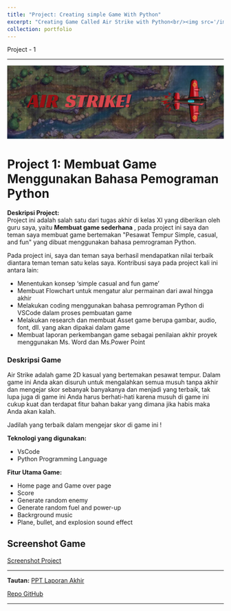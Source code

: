 ```yaml
---
title: "Project: Creating simple Game With Python"
excerpt: "Creating Game Called Air Strike with Python<br/><img src='/images/Airstrike-logo.png'>"
collection: portfolio
---
```


Project - 1    

---
![Airstrike](/images/Airstrike-3.png)

# Project 1: **Membuat Game Menggunakan Bahasa Pemograman Python**

**Deskripsi Project:**  
Project ini adalah salah satu dari tugas akhir di kelas XI yang diberikan oleh guru saya, yaitu **Membuat game sederhana** , pada project ini saya dan teman saya membuat game bertemakan "Pesawat Tempur Simple, casual, and fun" yang dibuat menggunakan bahasa pemrograman Python.

Pada project ini, saya dan teman saya berhasil mendapatkan nilai terbaik diantara teman teman satu kelas saya. Kontribusi saya pada project kali ini antara lain:
- Menentukan konsep ‘simple casual and fun game’
- Membuat Flowchart untuk mengatur alur permainan dari awal hingga akhir
- Melakukan coding menggunakan bahasa pemrograman Python di VSCode dalam proses pembuatan game
- Melakukan research dan membuat Asset game berupa gambar, audio, font, dll. yang akan dipakai dalam game
- Membuat laporan perkembangan game sebagai penilaian akhir proyek menggunakan Ms. Word dan Ms.Power Point



### Deskripsi Game

Air Strike adalah game 2D kasual yang bertemakan pesawat tempur. Dalam game ini Anda akan disuruh untuk mengalahkan semua musuh tanpa akhir dan mengejar skor sebanyak banyakanya dan menjadi yang terbaik, tak lupa juga di game ini Anda harus berhati-hati karena musuh di game ini cukup kuat dan terdapat fitur bahan bakar yang dimana jika habis maka Anda akan kalah. 

Jadilah yang terbaik dalam mengejar skor di game ini !

**Teknologi yang digunakan:**  
* VsCode
* Python Programming Language

**Fitur Utama Game:**
* Home page and Game over page
* Score
* Generate random enemy
* Generate random fuel and power-up
* Backrground music
* Plane, bullet, and explosion sound effect

## Screenshot Game
[Screenshot Project](/images/ss-Airstrike.png)

---

**Tautan:**
[PPT Laporan Akhir](https://www.canva.com/design/DAGWEY-K4b8/AehxTHNkPEt4riQX-nJMiA/edit?utm_content=DAGWEY-K4b8&utm_campaign=designshare&utm_medium=link2&utm_source=sharebutton)  

[Repo GitHub](https://github.com/gantengjanuar/Airstrike)

---

